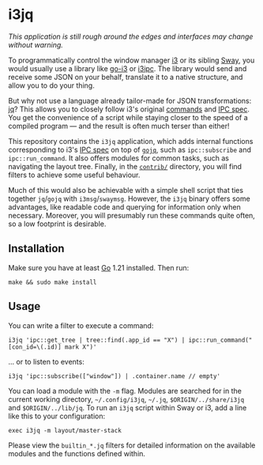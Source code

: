 # i3jq

*This application is still rough around the edges and interfaces may 
change without warning.*

To programmatically control the window manager [i3] or its sibling 
[Sway][sway], you would usually use a library like [go-i3] or [i3ipc]. 
The library would send and receive some JSON on your behalf, translate 
it to a native structure, and allow you to do your thing.

But why not use a language already tailor-made for JSON transformations: 
[jq]? This allows you to closely follow i3's original [commands][cmd] 
and [IPC spec][ipc]. You get the convenience of a script while staying 
closer to the speed of a compiled program — and the result is often much 
terser than either!

This repository contains the `i3jq` application, which adds internal 
functions corresponding to i3's [IPC spec][ipc] on top of 
[`gojq`][gojq], such as `ipc::subscribe` and `ipc::run_command`. It also 
offers modules for common tasks, such as navigating the layout tree. 
Finally, in the [`contrib/`](./contrib/) directory, you will find 
filters to achieve some useful behaviour.

Much of this would also be achievable with a simple shell script that 
ties together `jq`/`gojq` with `i3msg`/`swaymsg`. However, the `i3jq` 
binary offers some advantages, like readable code and querying for 
information only when necessary. Moreover, you will presumably run these 
commands quite often, so a low footprint is desirable.


## Installation

Make sure you have at least [Go][go] 1.21 installed. Then run:

    make && sudo make install


## Usage

You can write a filter to execute a command:

    i3jq 'ipc::get_tree | tree::find(.app_id == "X") | ipc::run_command("[con_id=\(.id)] mark X")'

... or to listen to events:

    i3jq 'ipc::subscribe(["window"]) | .container.name // empty'

You can load a module with the `-m` flag. Modules are searched for in 
the current working directory, `~/.config/i3jq`, `~/.jq`, 
`$ORIGIN/../share/i3jq` and `$ORIGIN/../lib/jq`. To run an `i3jq` script 
within Sway or i3, add a line like this to your configuration:

    exec i3jq -m layout/master-stack

Please view the `builtin_*.jq` filters for detailed information on the 
available modules and the functions defined within.


[i3]: https://i3wm.org/
[ipc]: https://i3wm.org/docs/ipc.html
[cmd]: https://i3wm.org/docs/userguide.html#list_of_commands
[sway]: https://swaywm.org/
[swayfx]: https://github.com/WillPower3309/swayfx
[go]: https://go.dev/
[jq]: https://jqlang.github.io/jq/
[gojq]: https://github.com/itchyny/gojq
[i3ipc]: https://github.com/altdesktop/i3ipc-python
[go-i3]: https://github.com/i3/go-i3
